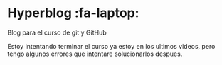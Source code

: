 # Hyperblog :fa-laptop:
Blog para el curso de git y GitHub

Estoy intentando terminar el curso ya estoy en los ultimos videos, pero tengo algunos errores que intentare solucionarlos despues.
